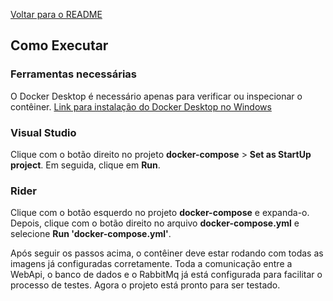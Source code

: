 [Voltar para o README](../README.md)

## Como Executar

### Ferramentas necessárias
O Docker Desktop é necessário apenas para verificar ou inspecionar o contêiner.
[Link para instalação do Docker Desktop no Windows](https://docs.docker.com/desktop/setup/install/windows-install/)

### Visual Studio
Clique com o botão direito no projeto **docker-compose** > **Set as StartUp project**. 
Em seguida, clique em **Run**.

### Rider 
Clique com o botão esquerdo no projeto **docker-compose** e expanda-o.
Depois, clique com o botão direito no arquivo **docker-compose.yml** e selecione **Run 'docker-compose.yml'**.

Após seguir os passos acima, o contêiner deve estar rodando com todas as imagens já configuradas corretamente.
Toda a comunicação entre a WebApi, o banco de dados e o RabbitMq já está configurada para facilitar o processo de testes.
Agora o projeto está pronto para ser testado.
